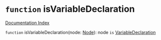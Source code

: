 # `function` isVariableDeclaration

[Documentation Index](../README.md)

`function` isVariableDeclaration(node: [Node](../private.interface.Node/README.md)): node `is` [VariableDeclaration](../private.interface.VariableDeclaration/README.md)